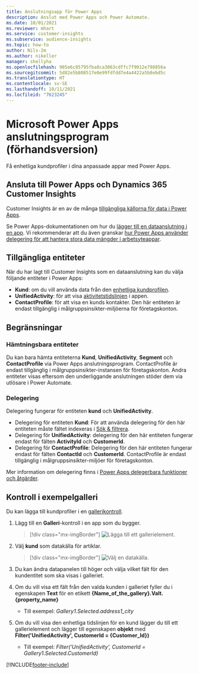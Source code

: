 ```yaml
---
title: Anslutningsapp för Power Apps
description: Anslut med Power Apps och Power Automate.
ms.date: 10/01/2021
ms.reviewer: mhart
ms.service: customer-insights
ms.subservice: audience-insights
ms.topic: how-to
author: Nils-2m
ms.author: nikeller
manager: shellyha
ms.openlocfilehash: 985e6c85795fba8ca3063cdffc7f9012e798856a
ms.sourcegitcommit: 5d82e5b808517e0e99fdfdd7e4a4422a5b8ebd5c
ms.translationtype: HT
ms.contentlocale: sv-SE
ms.lasthandoff: 10/11/2021
ms.locfileid: "7623245"
---
```

# <a name="microsoft-power-apps-connector-preview"></a>Microsoft Power Apps anslutningsprogram (förhandsversion)

Få enhetliga kundprofiler i dina anpassade appar med Power Apps.

## <a name="connect-power-apps-and-dynamics-365-customer-insights"></a>Ansluta till Power Apps och Dynamics 365 Customer Insights

Customer Insights är en av de många [tillgängliga källorna för data i Power Apps](/powerapps/maker/canvas-apps/working-with-data-sources).

Se Power Apps-dokumentationen om hur du [lägger till en dataanslutning i en app](/powerapps/maker/canvas-apps/add-data-connection). Vi rekommenderar att du även granskar [hur Power Apps använder delegering för att hantera stora data mängder i arbetsyteappar](/powerapps/maker/canvas-apps/delegation-overview).

## <a name="available-entities"></a>Tillgängliga entiteter

När du har lagt till Customer Insights som en dataanslutning kan du välja följande entiteter i Power Apps:

- **Kund**: om du vill använda data från den [enhetliga kundprofilen](customer-profiles.md).
- **UnifiedActivity**: för att visa [aktivitetstidslinjen](activities.md) i appen.
- **ContactProfile**: för att visa en kunds kontakter. Den här entiteten är endast tillgänglig i målgruppsinsikter-miljöerna för företagskonton.

## <a name="limitations"></a>Begränsningar

### <a name="retrievable-entities"></a>Hämtningsbara entiteter

Du kan bara hämta entiteterna **Kund**, **UnifiedActivity**, **Segment** och **ContactProfile** via Power Apps anslutningsprogram. ContactProfile är endast tillgänglig i målgruppsinsikter-instansen för företagskonton. Andra entiteter visas eftersom den underliggande anslutningen stöder dem via utlösare i Power Automate.

### <a name="delegation"></a>Delegering

Delegering fungerar för entiteten **kund** och **UnifiedActivity**. 

- Delegering för entiteten **Kund**: För att använda delegering för den här entiteten måste fältet indexeras i [Sök & filtrera](search-filter-index.md).  
- Delegering för **UnifiedActivity**: delegering för den här entiteten fungerar endast för fälten **ActivityId** och **CustomerId**.  
- Delegering för **ContactProfile**: Delegering för den här entiteten fungerar endast för fälten **ContactId** och **CustomerId**. ContactProfile är endast tillgänglig i målgruppsinsikter-miljöer för företagskonton.

Mer information om delegering finns i [Power Apps delegerbara funktioner och åtgärder](/powerapps/maker/canvas-apps/delegation-overview). 

## <a name="example-gallery-control"></a>Kontroll i exempelgalleri

Du kan lägga till kundprofiler i en [gallerikontroll](/powerapps/maker/canvas-apps/add-gallery).

1. Lägg till en **Galleri**-kontroll i en app som du bygger.

    > [!div class="mx-imgBorder"]
    > ![Lägga till ett gallerielement.](media/connector-powerapps9.png "Lägga till ett gallerielement.")

2. Välj **kund** som datakälla för artiklar.

    > [!div class="mx-imgBorder"]
    > ![Välj en datakälla.](media/choose-datasource-powerapps.png "Välj datakälla.")

3. Du kan ändra datapanelen till höger och välja vilket fält för den kundentitet som ska visas i galleriet.

4. Om du vill visa ett fält från den valda kunden i galleriet fyller du i egenskapen **Text** för en etikett **{Name_of_the_gallery}.Valt.{property_name}**  
    - Till exempel: _Gallery1.Selected.address1_city_

5. Om du vill visa den enhetliga tidslinjen för en kund lägger du till ett gallerielement och lägger till egenskapen **objekt** med **Filter('UnifiedActivity', CustomerId = {Customer_Id})**  
    - Till exempel: _Filter('UnifiedActivity', CustomerId = Gallery1.Selected.CustomerId)_


[!INCLUDE[footer-include](../includes/footer-banner.md)]
